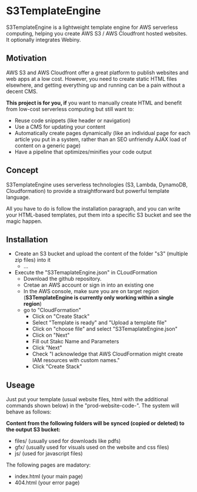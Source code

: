 # S3TemplateEngine
S3TemplateEngine is a lightweight template engine for AWS serverless computing, helping you create AWS S3 / AWS Cloudfront hosted websites. It optionally integrates Webiny.

## Motivation
AWS S3 and AWS Cloudfront offer a great platform to publish websites and web apps at a low cost. However, you need to create static HTML files elsewhere, and getting everything up and running can be a pain without a decent CMS.

**This project is for you, if** you want to manually create HTML and benefit from low-cost serverless computing but still want to:
 * Reuse code snippets (like header or navigation)
* Use a CMS for updating your content
* Automatically create pages dynamically (like an individual page for each article you put in a system, rather than an SEO unfriendly AJAX load of content on a generic page)
* Have a pipeline that optimizes/minifies your code output

## Concept
S3TemplateEngine uses serverless technologies (S3, Lambda, DynamoDB, Cloudformation) to provide a straightforward but powerful template language. 

All you have to do is follow the installation paragraph, and you can write your HTML-based templates, put them into a specific S3 bucket and see the magic happen.

## Installation
 * Create an S3 bucket and upload the content of the folder "s3" (multiple zip files) into it
   * ...
 * Execute the "S3TemaplateEngine.json" in CLoudFormation
   * Download the github repository. 
   * Cretae an AWS account or sign in into an existing one
   * In the AWS console, make sure you are on target region (**S3TemplateEngine is currently only working within a single region**)
   * go to "CloudFormation"
     * Click on "Create Stack"
     * Select "Template is ready" and "Upload a template file"
     * Click on "choose file" and select "S3TemaplateEngine.json"
     * Click on "Next"
     * Fill out Stakc Name and Parameters
     * Click "Next"
     * Check "I acknowledge that AWS CloudFormation might create IAM resources with custom names."
     * Click "Create Stack"

## Useage
Just put your template (usual website files, html with the additional commands shown below) in the "prod-website-code-<your page name>". The system will behave as follows:

**Content from the following folders will be synced (copied or deleted) to the output S3 bucket:**
 * files/ (usually used for downloads like pdfs)
 * gfx/ (usually used for visuals used on the website and css files)
 * js/ (used for javascript files) 


The following pages are madatory:
 * index.html (your main page)
 * 404.html (your error page)

